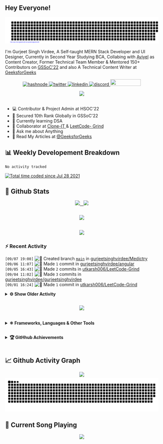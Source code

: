 ## Hey Everyone!

<p align="center">
    <img src="https://github.com/gurjeetsinghvirdee/gurjeetsinghvirdee/blob/main/gitartwork.svg" />
</p>   



I'm Gurjeet Singh Virdee, A Self-taught MERN Stack Developer and UI Designer, Currently in Second Year Studying BCA, Collabing with [Aviyel](https://aviyel.com/discussions) as Content Creator, Former Technical Team Member & Mentored 150+ Contributors on [GSSoC'22](https://gssoc.girlscript.tech/) and also A Technical Content Writer at [GeeksforGeeks](https://www.geeksforgeeks.org/)

<p align="center">
    <a href="https://gurjeet.hashnode.dev/" target="_blank">
    <img src="https://img.shields.io/badge/@gurjeetsingh-5C87FE?style=for-the-badge&logo=hashnode&logoColor=white" width="130" height="22" alt="hashnode">
    <img src="https://img.shields.io/badge/@__gurii__-1DA1F2?style=for-the-badge&logo=twitter&logoColor=white" width="105" height="22" alt="twitter">
    <a href="https://www.linkedin.com/in/gurjeet-singh-virdee-25a476199/" target="_blank">
    <img src="https://img.shields.io/badge/Gurjeet%20Singh%20Virdee-1976D2?style=for-the-badge&logo=linkedin&logoColor=white" width="150" height="22" alt="linkedin">
    <a href="https://discordapp.com/users/916597112882495510" target="_blank">
    <img src="https://img.shields.io/badge/@Guri-5865F2?style=for-the-badge&logo=discord&logoColor=white" width="80" height="22" alt="discord">
    <a href = "mailto: gurjeetsinghvirdee@gmail.com" target="_blank"><img src="https://img.shields.io/badge/Say, Hello-D74E43?style=for-the-badge&logo=gmail&logoColor=white" width="100" height="22"></a>
 </p>
 
<div align="center"> 
<img src="https://api.visitorbadge.io/api/visitors?path=https%3A%2F%2Fgithub.com%2Fgurjeetsinghvirdee%2Fgurjeetsinghvirdee&label=VISITORS&labelColor=%23007EC6&countColor=%23000" />
</div>

##         
        
<ul align="left">
  <li> 💻 Contributor & Project Admin at HSOC'22 </li>
  <li> 🎉 Secured 10th Rank Globally in GSSoC'22 </li>
  <li> 🏫 Currently learning DSA </li>
  <li> 🤝 Collaborator at <a href="https://github.com/Rayman-Sodhi/Clone-IT"> Clone-IT </a> & <a href="https://github.com/utkarsh006/LeetCode-Grind"> LeetCode-    Grind </a>
  </li>
  <li> 💬 Ask me about Anything </li>
  <li> 📕 Read My Articles at 
    <a href="https://auth.geeksforgeeks.org/user/gurjeetsinghvirdee/articles" target="_blank">@GeeksforGeeks</a>
  </li>
</ul>  
        
##        
  
## 📊 Weekly Developement Breakdown
  
<!--START_SECTION:waka-->

```text
No activity tracked
```

<!--END_SECTION:waka--> 

<a href="https://wakatime.com/@ff7098eb-56b3-4619-bbbb-86aad0fce365"><img src="https://wakatime.com/badge/user/ff7098eb-56b3-4619-bbbb-86aad0fce365.svg?style=for-the-badge" alt="Total time coded since Jul 28 2021" /></a> 
        
## 💫 Github Stats
        
<div align="center">
 <a href="https://github-readme-streak-stats.herokuapp.com/?user=gurjeetsinghvirdee&theme=synthwave" target="_blank">
   <img width="45%" src="https://github-readme-streak-stats.herokuapp.com/?user=gurjeetsinghvirdee&theme=synthwave" /> &nbsp;
 </a>
    
 <a href="https://github-readme-stats.vercel.app/api?username=gurjeetsinghvirdee&show_icons=true&theme=synthwave&include_all_commits=true" target="_blank">
  <img width="45%" src="https://github-readme-stats.vercel.app/api?username=gurjeetsinghvirdee&show_icons=true&theme=synthwave&include_all_commits=true" />
 </a>
</div>      
  
##
        
<div align="center">
   <a href="https://github-readme-stats.vercel.app/api/top-langs/?username=gurjeetsinghvirdee&layout=compact&theme=synthwave&langs_count=15" target="_blank">
       <img width="43%" src="https://github-readme-stats.vercel.app/api/top-langs/?username=gurjeetsinghvirdee&layout=compact&theme=synthwave&langs_count=15" />  
   </a> 
</div>   

##        
  
<p align="center">
  <img src="https://github-profile-summary-cards.vercel.app/api/cards/profile-details?username=gurjeetsinghvirdee&theme=dracula&hide_border=true" />
</p>
        
### ⚡ Recent Activity     
        
<!--START_SECTION:activity-->  
`[09/07 19:00]` <img alt="📂" src="https://github.com/cheesits456/github-activity-readme/raw/master/icons/create-branch.png" align="top" height="18"> Created branch [`main`](https://github.com/gurjeetsinghvirdee/Medictry/tree/main) in [gurjeetsinghvirdee/Medictry](https://github.com/gurjeetsinghvirdee/Medictry)  
`[09/06 11:07]` <img alt="📝" src="https://github.com/cheesits456/github-activity-readme/raw/master/icons/commit.png" align="top" height="18"> Made `1` commit in [gurjeetsinghvirdee/angular](https://github.com/gurjeetsinghvirdee/angular)  
`[09/05 16:43]` <img alt="📝" src="https://github.com/cheesits456/github-activity-readme/raw/master/icons/commit.png" align="top" height="18"> Made `2` commits in [utkarsh006/LeetCode-Grind](https://github.com/utkarsh006/LeetCode-Grind)  
`[09/04 11:02]` <img alt="📝" src="https://github.com/cheesits456/github-activity-readme/raw/master/icons/commit.png" align="top" height="18"> Made `3` commits in [gurjeetsinghvirdee/gurjeetsinghvirdee](https://github.com/gurjeetsinghvirdee/gurjeetsinghvirdee)  
`[09/01 16:24]` <img alt="📝" src="https://github.com/cheesits456/github-activity-readme/raw/master/icons/commit.png" align="top" height="18"> Made `1` commit in [utkarsh006/LeetCode-Grind](https://github.com/utkarsh006/LeetCode-Grind)  

<details><summary><b> ⚙️ Show Older Activity</b></summary>

`[08/31 17:09]` <img alt="📝" src="https://github.com/cheesits456/github-activity-readme/raw/master/icons/commit.png" align="top" height="18"> Made `1` commit in [Rayman-Sodhi/Clone-IT](https://github.com/Rayman-Sodhi/Clone-IT)  
`[08/31 17:08]` <img alt="📝" src="https://github.com/cheesits456/github-activity-readme/raw/master/icons/commit.png" align="top" height="18"> Made `1` commit in [gurjeetsinghvirdee/Clone-IT](https://github.com/gurjeetsinghvirdee/Clone-IT)  
`[08/30 15:53]` <img alt="📝" src="https://github.com/cheesits456/github-activity-readme/raw/master/icons/commit.png" align="top" height="18"> Made `2` commits in [Rayman-Sodhi/Clone-IT](https://github.com/Rayman-Sodhi/Clone-IT)  
`[08/30 15:53]` <img alt="🎉" src="https://github.com/cheesits456/github-activity-readme/raw/master/icons/merge.png" align="top" height="18"> Merged PR [`#708`](https://github.com//Rayman-Sodhi/Clone-IT/pull/708 'Labels removed') in [Rayman-Sodhi/Clone-IT](https://github.com/Rayman-Sodhi/Clone-IT)  
`[08/30 15:52]` <img alt="✅" src="https://github.com/cheesits456/github-activity-readme/raw/master/icons/pr-open.png" align="top" height="18"> Opened PR [`#708`](https://github.com//Rayman-Sodhi/Clone-IT/pull/708 'Labels removed') in [Rayman-Sodhi/Clone-IT](https://github.com/Rayman-Sodhi/Clone-IT)  
`[08/30 15:52]` <img alt="📝" src="https://github.com/cheesits456/github-activity-readme/raw/master/icons/commit.png" align="top" height="18"> Made `12` commits in [gurjeetsinghvirdee/Clone-IT](https://github.com/gurjeetsinghvirdee/Clone-IT)  
`[08/30 08:40]` <img alt="❗️" src="https://github.com/cheesits456/github-activity-readme/raw/master/icons/issue.png" align="top" height="18"> Closed issue [`#187`](https://github.com//utkarsh006/LeetCode-Grind/issues/187 'Aug 23 Daily Challenge ') in [utkarsh006/LeetCode-Grind](https://github.com/utkarsh006/LeetCode-Grind)  
`[08/29 17:58]` <img alt="📝" src="https://github.com/cheesits456/github-activity-readme/raw/master/icons/commit.png" align="top" height="18"> Made `1` commit in [gurjeetsinghvirdee/gurjeetsinghvirdee](https://github.com/gurjeetsinghvirdee/gurjeetsinghvirdee)  
`[08/29 14:37]` <img alt="⭐" src="https://github.com/cheesits456/github-activity-readme/raw/master/icons/star.png" align="top" height="18"> Starred [nishkarsh800/LeetCode-Contests](https://github.com/nishkarsh800/LeetCode-Contests)  
`[08/27 20:10]` <img alt="📝" src="https://github.com/cheesits456/github-activity-readme/raw/master/icons/commit.png" align="top" height="18"> Made `12` commits in [gurjeetsinghvirdee/Leet-Blog](https://github.com/gurjeetsinghvirdee/Leet-Blog)  
`[08/26 16:08]` <img alt="📝" src="https://github.com/cheesits456/github-activity-readme/raw/master/icons/commit.png" align="top" height="18"> Made `1` commit in [Rayman-Sodhi/Clone-IT](https://github.com/Rayman-Sodhi/Clone-IT)  
`[08/26 11:16]` <img alt="⭐" src="https://github.com/cheesits456/github-activity-readme/raw/master/icons/star.png" align="top" height="18"> Starred [utkarsh006/Algo-Master-Sheet](https://github.com/utkarsh006/Algo-Master-Sheet)  
`[08/25 16:45]` <img alt="📝" src="https://github.com/cheesits456/github-activity-readme/raw/master/icons/commit.png" align="top" height="18"> Made `5` commits in [Rayman-Sodhi/Clone-IT](https://github.com/Rayman-Sodhi/Clone-IT)  
`[08/24 18:19]` <img alt="📝" src="https://github.com/cheesits456/github-activity-readme/raw/master/icons/commit.png" align="top" height="18"> Made `1` commit in [gurjeetsinghvirdee/gurjeetsinghvirdee](https://github.com/gurjeetsinghvirdee/gurjeetsinghvirdee)  
`[08/24 10:14]` <img alt="🗣" src="https://github.com/cheesits456/github-activity-readme/raw/master/icons/comment.png" align="top" height="18"> Commented on [`#187`](https://github.com//utkarsh006/LeetCode-Grind/issues/187 'Aug 23 Daily Challenge ') in [utkarsh006/LeetCode-Grind](https://github.com/utkarsh006/LeetCode-Grind)  
`[08/23 17:01]` <img alt="📝" src="https://github.com/cheesits456/github-activity-readme/raw/master/icons/commit.png" align="top" height="18"> Made `7` commits in [gurjeetsinghvirdee/Leet-Blog](https://github.com/gurjeetsinghvirdee/Leet-Blog)  
`[08/21 17:17]` <img alt="📝" src="https://github.com/cheesits456/github-activity-readme/raw/master/icons/commit.png" align="top" height="18"> Made `1` commit in [gurjeetsinghvirdee/gurjeetsinghvirdee](https://github.com/gurjeetsinghvirdee/gurjeetsinghvirdee)  
`[08/20 14:57]` <img alt="📝" src="https://github.com/cheesits456/github-activity-readme/raw/master/icons/commit.png" align="top" height="18"> Made `1` commit in [Rayman-Sodhi/Clone-IT](https://github.com/Rayman-Sodhi/Clone-IT)  
`[08/20 10:05]` <img alt="🗣" src="https://github.com/cheesits456/github-activity-readme/raw/master/icons/comment.png" align="top" height="18"> Commented on [`#175`](https://github.com//utkarsh006/LeetCode-Grind/issues/175 'AUG 20 : Minimum Number of Refueling Stops') in [utkarsh006/LeetCode-Grind](https://github.com/utkarsh006/LeetCode-Grind)  
`[08/19 16:58]` <img alt="📝" src="https://github.com/cheesits456/github-activity-readme/raw/master/icons/commit.png" align="top" height="18"> Made `1` commit in [utkarsh006/LeetCode-Grind](https://github.com/utkarsh006/LeetCode-Grind)  
`[08/18 17:37]` <img alt="📝" src="https://github.com/cheesits456/github-activity-readme/raw/master/icons/commit.png" align="top" height="18"> Made `5` commits in [gurjeetsinghvirdee/Leetcode-in-JS](https://github.com/gurjeetsinghvirdee/Leetcode-in-JS)  
`[08/17 16:05]` <img alt="📝" src="https://github.com/cheesits456/github-activity-readme/raw/master/icons/commit.png" align="top" height="18"> Made `1` commit in [gurjeetsinghvirdee/gurjeetsinghvirdee](https://github.com/gurjeetsinghvirdee/gurjeetsinghvirdee)  
`[08/16 16:28]` <img alt="📝" src="https://github.com/cheesits456/github-activity-readme/raw/master/icons/commit.png" align="top" height="18"> Made `1` commit in [Rayman-Sodhi/Clone-IT](https://github.com/Rayman-Sodhi/Clone-IT)  
`[08/15 15:56]` <img alt="📝" src="https://github.com/cheesits456/github-activity-readme/raw/master/icons/commit.png" align="top" height="18"> Made `2` commits in [gurjeetsinghvirdee/Leetcode-in-JS](https://github.com/gurjeetsinghvirdee/Leetcode-in-JS)  
`[08/14 17:13]` <img alt="❗️" src="https://github.com/cheesits456/github-activity-readme/raw/master/icons/issue.png" align="top" height="18"> Opened issue [`#707`](https://github.com//Rayman-Sodhi/Clone-IT/issues/707 'Add Cloned Websites') in [Rayman-Sodhi/Clone-IT](https://github.com/Rayman-Sodhi/Clone-IT)  
`[08/13 16:10]` <img alt="📝" src="https://github.com/cheesits456/github-activity-readme/raw/master/icons/commit.png" align="top" height="18"> Made `1` commit in [Rayman-Sodhi/Clone-IT](https://github.com/Rayman-Sodhi/Clone-IT)  
`[08/12 16:25]` <img alt="🗣" src="https://github.com/cheesits456/github-activity-readme/raw/master/icons/comment.png" align="top" height="18"> Commented on [`#149`](https://github.com//utkarsh006/LeetCode-Grind/issues/149 'AUG 2 : Kth Smallest Element in a Sorted Matrix') in [utkarsh006/LeetCode-Grind](https://github.com/utkarsh006/LeetCode-Grind)  
`[08/12 09:37]` <img alt="❗️" src="https://github.com/cheesits456/github-activity-readme/raw/master/icons/issue.png" align="top" height="18"> Closed issue [`#679`](https://github.com//Ayush7614/Bundli-Frontend/issues/679 'Travel Website') in [Ayush7614/Bundli-Frontend](https://github.com/Ayush7614/Bundli-Frontend)  
`[08/12 09:37]` <img alt="❗️" src="https://github.com/cheesits456/github-activity-readme/raw/master/icons/issue.png" align="top" height="18"> Closed issue [`#680`](https://github.com//Ayush7614/Bundli-Frontend/issues/680 'Gym Website') in [Ayush7614/Bundli-Frontend](https://github.com/Ayush7614/Bundli-Frontend)  
`[08/12 09:36]` <img alt="❗️" src="https://github.com/cheesits456/github-activity-readme/raw/master/icons/issue.png" align="top" height="18"> Closed issue [`#520`](https://github.com//Ayush7614/Bundli-Frontend/issues/520 'Welcome to GirlScript Summer Of Code22') in [Ayush7614/Bundli-Frontend](https://github.com/Ayush7614/Bundli-Frontend)  
`[08/12 09:36]` <img alt="❗️" src="https://github.com/cheesits456/github-activity-readme/raw/master/icons/issue.png" align="top" height="18"> Closed issue [`#868`](https://github.com//Ayush7614/Bundli-Frontend/issues/868 'NO PR\'s ACCEPTED & MERGED bcoz Contribution Period End Soon.....') in [Ayush7614/Bundli-Frontend](https://github.com/Ayush7614/Bundli-Frontend)  
`[08/12 09:36]` <img alt="❌" src="https://github.com/cheesits456/github-activity-readme/raw/master/icons/pr-close.png" align="top" height="18"> Closed PR [`#845`](https://github.com//Ayush7614/Bundli-Frontend/pull/845 'mind Pairs game') in [Ayush7614/Bundli-Frontend](https://github.com/Ayush7614/Bundli-Frontend)  
`[08/12 09:31]` <img alt="📝" src="https://github.com/cheesits456/github-activity-readme/raw/master/icons/commit.png" align="top" height="18"> Made `8` commits in [gurjeetsinghvirdee/Leetcode-in-JS](https://github.com/gurjeetsinghvirdee/Leetcode-in-JS)  
`[08/11 17:30]` <img alt="📝" src="https://github.com/cheesits456/github-activity-readme/raw/master/icons/commit.png" align="top" height="18"> Made `1` commit in [Rayman-Sodhi/Clone-IT](https://github.com/Rayman-Sodhi/Clone-IT)  
`[08/10 18:50]` <img alt="📝" src="https://github.com/cheesits456/github-activity-readme/raw/master/icons/commit.png" align="top" height="18"> Made `8` commits in [gurjeetsinghvirdee/NFT-Emporium](https://github.com/gurjeetsinghvirdee/NFT-Emporium)  
`[08/10 16:43]` <img alt="📝" src="https://github.com/cheesits456/github-activity-readme/raw/master/icons/commit.png" align="top" height="18"> Made `1` commit in [Rayman-Sodhi/Clone-IT](https://github.com/Rayman-Sodhi/Clone-IT)  
`[08/10 12:13]` <img alt="📝" src="https://github.com/cheesits456/github-activity-readme/raw/master/icons/commit.png" align="top" height="18"> Made `1` commit in [gurjeetsinghvirdee/Clone-IT](https://github.com/gurjeetsinghvirdee/Clone-IT)  
`[08/09 16:51]` <img alt="📝" src="https://github.com/cheesits456/github-activity-readme/raw/master/icons/commit.png" align="top" height="18"> Made `2` commits in [khushi-purwar/WebDev-ProjectKart](https://github.com/khushi-purwar/WebDev-ProjectKart)  
`[08/09 14:59]` <img alt="🗣" src="https://github.com/cheesits456/github-activity-readme/raw/master/icons/comment.png" align="top" height="18"> Commented on [`#143`](https://github.com//utkarsh006/LeetCode-Grind/issues/143 'JAN 24: Detect Capital ') in [utkarsh006/LeetCode-Grind](https://github.com/utkarsh006/LeetCode-Grind)  
`[08/08 18:19]` <img alt="📝" src="https://github.com/cheesits456/github-activity-readme/raw/master/icons/commit.png" align="top" height="18"> Made `1` commit in [Rayman-Sodhi/Clone-IT](https://github.com/Rayman-Sodhi/Clone-IT)  
`[08/08 18:14]` <img alt="❗️" src="https://github.com/cheesits456/github-activity-readme/raw/master/icons/issue.png" align="top" height="18"> Closed issue [`#5`](https://github.com//Rayman-Sodhi/Clone-IT/issues/5 'Add Website Clones ') in [Rayman-Sodhi/Clone-IT](https://github.com/Rayman-Sodhi/Clone-IT)  
`[08/07 13:52]` <img alt="📝" src="https://github.com/cheesits456/github-activity-readme/raw/master/icons/commit.png" align="top" height="18"> Made `2` commits in [gurjeetsinghvirdee/Clone-IT](https://github.com/gurjeetsinghvirdee/Clone-IT)  
`[08/07 13:52]` <img alt="🗣" src="https://github.com/cheesits456/github-activity-readme/raw/master/icons/comment.png" align="top" height="18"> Commented on [`#138`](https://github.com//utkarsh006/LeetCode-Grind/issues/138 'AUG 6 : Poor Pigs ') in [utkarsh006/LeetCode-Grind](https://github.com/utkarsh006/LeetCode-Grind)  
`[08/07 04:39]` <img alt="🗣" src="https://github.com/cheesits456/github-activity-readme/raw/master/icons/comment.png" align="top" height="18"> Commented on [`#706`](https://github.com//Rayman-Sodhi/Clone-IT/issues/706 'Fackbook Login Page') in [Rayman-Sodhi/Clone-IT](https://github.com/Rayman-Sodhi/Clone-IT)  
`[08/06 22:33]` <img alt="📝" src="https://github.com/cheesits456/github-activity-readme/raw/master/icons/commit.png" align="top" height="18"> Made `1` commit in [gurjeetsinghvirdee/gurjeetsinghvirdee](https://github.com/gurjeetsinghvirdee/gurjeetsinghvirdee)  
`[08/06 17:05]` <img alt="📝" src="https://github.com/cheesits456/github-activity-readme/raw/master/icons/commit.png" align="top" height="18"> Made `22` commits in [gurjeetsinghvirdee/LeetCode-Grind](https://github.com/gurjeetsinghvirdee/LeetCode-Grind)  
`[08/06 17:05]` <img alt="❗️" src="https://github.com/cheesits456/github-activity-readme/raw/master/icons/issue.png" align="top" height="18"> Closed issue [`#706`](https://github.com//Rayman-Sodhi/Clone-IT/issues/706 'Fackbook Login Page') in [Rayman-Sodhi/Clone-IT](https://github.com/Rayman-Sodhi/Clone-IT)  
`[08/06 17:05]` <img alt="🗣" src="https://github.com/cheesits456/github-activity-readme/raw/master/icons/comment.png" align="top" height="18"> Commented on [`#706`](https://github.com//Rayman-Sodhi/Clone-IT/issues/706 'Fackbook Login Page') in [Rayman-Sodhi/Clone-IT](https://github.com/Rayman-Sodhi/Clone-IT)  
`[08/06 05:54]` <img alt="📝" src="https://github.com/cheesits456/github-activity-readme/raw/master/icons/commit.png" align="top" height="18"> Made `2` commits in [Rayman-Sodhi/Clone-IT](https://github.com/Rayman-Sodhi/Clone-IT)  
`[08/06 05:54]` <img alt="❗️" src="https://github.com/cheesits456/github-activity-readme/raw/master/icons/issue.png" align="top" height="18"> Closed issue [`#704`](https://github.com//Rayman-Sodhi/Clone-IT/issues/704 'Add Twitter Clone') in [Rayman-Sodhi/Clone-IT](https://github.com/Rayman-Sodhi/Clone-IT)  
`[08/06 05:54]` <img alt="🎉" src="https://github.com/cheesits456/github-activity-readme/raw/master/icons/merge.png" align="top" height="18"> Merged PR [`#705`](https://github.com//Rayman-Sodhi/Clone-IT/pull/705 'Adding Twitter Clone and Two Login Forms Clone') in [Rayman-Sodhi/Clone-IT](https://github.com/Rayman-Sodhi/Clone-IT)  
`[08/06 05:54]` <img alt="🔍" src="https://github.com/cheesits456/github-activity-readme/raw/master/icons/review.png" align="top" height="18"> Reviewed [`#705`](https://github.com//Rayman-Sodhi/Clone-IT/pull/705 'Adding Twitter Clone and Two Login Forms Clone') in [Rayman-Sodhi/Clone-IT](https://github.com/Rayman-Sodhi/Clone-IT)  
`[08/05 10:54]` <img alt="📝" src="https://github.com/cheesits456/github-activity-readme/raw/master/icons/commit.png" align="top" height="18"> Made `2` commits in [gurjeetsinghvirdee/Clone-IT](https://github.com/gurjeetsinghvirdee/Clone-IT)  
`[08/05 10:54]` <img alt="🗣" src="https://github.com/cheesits456/github-activity-readme/raw/master/icons/comment.png" align="top" height="18"> Commented on [`#135`](https://github.com//utkarsh006/LeetCode-Grind/issues/135 'AUG 5 :  Combination Sum IV') in [utkarsh006/LeetCode-Grind](https://github.com/utkarsh006/LeetCode-Grind)  
`[08/05 08:43]` <img alt="📝" src="https://github.com/cheesits456/github-activity-readme/raw/master/icons/commit.png" align="top" height="18"> Made `2` commits in [utkarsh006/LeetCode-Grind](https://github.com/utkarsh006/LeetCode-Grind)  
`[08/05 08:18]` <img alt="🔍" src="https://github.com/cheesits456/github-activity-readme/raw/master/icons/review.png" align="top" height="18"> Reviewed [`#705`](https://github.com//Rayman-Sodhi/Clone-IT/pull/705 'Adding Twitter Clone and Two Login Forms Clone') in [Rayman-Sodhi/Clone-IT](https://github.com/Rayman-Sodhi/Clone-IT)  
`[08/04 17:52]` <img alt="📝" src="https://github.com/cheesits456/github-activity-readme/raw/master/icons/commit.png" align="top" height="18"> Made `2` commits in [Rayman-Sodhi/Clone-IT](https://github.com/Rayman-Sodhi/Clone-IT)  
`[08/04 17:50]` <img alt="📝" src="https://github.com/cheesits456/github-activity-readme/raw/master/icons/commit.png" align="top" height="18"> Made `20` commits in [gurjeetsinghvirdee/Clone-IT](https://github.com/gurjeetsinghvirdee/Clone-IT)  
`[08/04 11:24]` <img alt="🗣" src="https://github.com/cheesits456/github-activity-readme/raw/master/icons/comment.png" align="top" height="18"> Commented on [`#704`](https://github.com//Rayman-Sodhi/Clone-IT/issues/704 'Add Twitter Clone') in [Rayman-Sodhi/Clone-IT](https://github.com/Rayman-Sodhi/Clone-IT)  
`[08/03 19:44]` <img alt="📝" src="https://github.com/cheesits456/github-activity-readme/raw/master/icons/commit.png" align="top" height="18"> Made `18` commits in [gurjeetsinghvirdee/LeetCode-Grind](https://github.com/gurjeetsinghvirdee/LeetCode-Grind)  
`[08/03 16:20]` <img alt="❗️" src="https://github.com/cheesits456/github-activity-readme/raw/master/icons/issue.png" align="top" height="18"> Closed issue [`#702`](https://github.com//Rayman-Sodhi/Clone-IT/issues/702 'Cartoon Network Website clone') in [Rayman-Sodhi/Clone-IT](https://github.com/Rayman-Sodhi/Clone-IT)  
`[08/03 16:19]` <img alt="📝" src="https://github.com/cheesits456/github-activity-readme/raw/master/icons/commit.png" align="top" height="18"> Made `3` commits in [Rayman-Sodhi/Clone-IT](https://github.com/Rayman-Sodhi/Clone-IT)  
`[08/03 16:19]` <img alt="🎉" src="https://github.com/cheesits456/github-activity-readme/raw/master/icons/merge.png" align="top" height="18"> Merged PR [`#703`](https://github.com//Rayman-Sodhi/Clone-IT/pull/703 'Cartoon network Clone') in [Rayman-Sodhi/Clone-IT](https://github.com/Rayman-Sodhi/Clone-IT)  
`[08/03 16:19]` <img alt="🔍" src="https://github.com/cheesits456/github-activity-readme/raw/master/icons/review.png" align="top" height="18"> Reviewed [`#703`](https://github.com//Rayman-Sodhi/Clone-IT/pull/703 'Cartoon network Clone') in [Rayman-Sodhi/Clone-IT](https://github.com/Rayman-Sodhi/Clone-IT)  
`[08/02 17:40]` <img alt="🗣" src="https://github.com/cheesits456/github-activity-readme/raw/master/icons/comment.png" align="top" height="18"> Commented on [`#702`](https://github.com//Rayman-Sodhi/Clone-IT/issues/702 'Cartoon Network Website clone') in [Rayman-Sodhi/Clone-IT](https://github.com/Rayman-Sodhi/Clone-IT)  
`[08/02 08:23]` <img alt="📝" src="https://github.com/cheesits456/github-activity-readme/raw/master/icons/commit.png" align="top" height="18"> Made `9` commits in [utkarsh006/LeetCode-Grind](https://github.com/utkarsh006/LeetCode-Grind)  
`[08/02 08:23]` <img alt="🎉" src="https://github.com/cheesits456/github-activity-readme/raw/master/icons/merge.png" align="top" height="18"> Merged PR [`#123`](https://github.com//utkarsh006/LeetCode-Grind/pull/123 'Solution linked in different challenges ') in [utkarsh006/LeetCode-Grind](https://github.com/utkarsh006/LeetCode-Grind)  
`[08/02 08:22]` <img alt="✅" src="https://github.com/cheesits456/github-activity-readme/raw/master/icons/pr-open.png" align="top" height="18"> Opened PR [`#123`](https://github.com//utkarsh006/LeetCode-Grind/pull/123 'Solution linked in different challenges ') in [utkarsh006/LeetCode-Grind](https://github.com/utkarsh006/LeetCode-Grind)  
`[08/02 08:20]` <img alt="📝" src="https://github.com/cheesits456/github-activity-readme/raw/master/icons/commit.png" align="top" height="18"> Made `94` commits in [gurjeetsinghvirdee/LeetCode-Grind](https://github.com/gurjeetsinghvirdee/LeetCode-Grind)  
`[08/01 18:21]` <img alt="📝" src="https://github.com/cheesits456/github-activity-readme/raw/master/icons/commit.png" align="top" height="18"> Made `3` commits in [Rayman-Sodhi/Clone-IT](https://github.com/Rayman-Sodhi/Clone-IT)  
`[08/01 18:21]` <img alt="❗️" src="https://github.com/cheesits456/github-activity-readme/raw/master/icons/issue.png" align="top" height="18"> Closed issue [`#699`](https://github.com//Rayman-Sodhi/Clone-IT/issues/699 'Add GooglePay Clone') in [Rayman-Sodhi/Clone-IT](https://github.com/Rayman-Sodhi/Clone-IT)  
`[08/01 18:21]` <img alt="🎉" src="https://github.com/cheesits456/github-activity-readme/raw/master/icons/merge.png" align="top" height="18"> Merged PR [`#700`](https://github.com//Rayman-Sodhi/Clone-IT/pull/700 'Adding Google Pay Clone') in [Rayman-Sodhi/Clone-IT](https://github.com/Rayman-Sodhi/Clone-IT)  
`[08/01 18:20]` <img alt="🔍" src="https://github.com/cheesits456/github-activity-readme/raw/master/icons/review.png" align="top" height="18"> Reviewed [`#700`](https://github.com//Rayman-Sodhi/Clone-IT/pull/700 'Adding Google Pay Clone') in [Rayman-Sodhi/Clone-IT](https://github.com/Rayman-Sodhi/Clone-IT)  
`[08/01 18:19]` <img alt="📝" src="https://github.com/cheesits456/github-activity-readme/raw/master/icons/commit.png" align="top" height="18"> Made `1` commit in [gurjeetsinghvirdee/gurjeetsinghvirdee](https://github.com/gurjeetsinghvirdee/gurjeetsinghvirdee)  
`[08/01 14:09]` <img alt="📝" src="https://github.com/cheesits456/github-activity-readme/raw/master/icons/commit.png" align="top" height="18"> Made `1` commit in [utkarsh006/LeetCode-Grind](https://github.com/utkarsh006/LeetCode-Grind)  
`[08/01 13:24]` <img alt="❗️" src="https://github.com/cheesits456/github-activity-readme/raw/master/icons/issue.png" align="top" height="18"> Closed issue [`#698`](https://github.com//Rayman-Sodhi/Clone-IT/issues/698 'SB UI KIT PRO Lead-Capture Clone') in [Rayman-Sodhi/Clone-IT](https://github.com/Rayman-Sodhi/Clone-IT)  
`[08/01 13:23]` <img alt="📝" src="https://github.com/cheesits456/github-activity-readme/raw/master/icons/commit.png" align="top" height="18"> Made `3` commits in [Rayman-Sodhi/Clone-IT](https://github.com/Rayman-Sodhi/Clone-IT)  
`[08/01 13:23]` <img alt="🎉" src="https://github.com/cheesits456/github-activity-readme/raw/master/icons/merge.png" align="top" height="18"> Merged PR [`#701`](https://github.com//Rayman-Sodhi/Clone-IT/pull/701 'SB UI KIT PRO Lead-Capture') in [Rayman-Sodhi/Clone-IT](https://github.com/Rayman-Sodhi/Clone-IT)  
`[08/01 13:22]` <img alt="🔍" src="https://github.com/cheesits456/github-activity-readme/raw/master/icons/review.png" align="top" height="18"> Reviewed [`#701`](https://github.com//Rayman-Sodhi/Clone-IT/pull/701 'SB UI KIT PRO Lead-Capture') in [Rayman-Sodhi/Clone-IT](https://github.com/Rayman-Sodhi/Clone-IT)  
`[08/01 12:04]` <img alt="🔍" src="https://github.com/cheesits456/github-activity-readme/raw/master/icons/review.png" align="top" height="18"> Reviewed [`#701`](https://github.com//Rayman-Sodhi/Clone-IT/pull/701 'SB UI KIT PRO Lead-Capture') in [Rayman-Sodhi/Clone-IT](https://github.com/Rayman-Sodhi/Clone-IT)  
`[08/01 12:03]` <img alt="🔍" src="https://github.com/cheesits456/github-activity-readme/raw/master/icons/review.png" align="top" height="18"> Reviewed [`#700`](https://github.com//Rayman-Sodhi/Clone-IT/pull/700 'Adding Google Pay Clone') in [Rayman-Sodhi/Clone-IT](https://github.com/Rayman-Sodhi/Clone-IT)  
`[08/01 12:03]` <img alt="🗣" src="https://github.com/cheesits456/github-activity-readme/raw/master/icons/comment.png" align="top" height="18"> Commented on [`#700`](https://github.com//Rayman-Sodhi/Clone-IT/issues/700 'Adding Google Pay Clone') in [Rayman-Sodhi/Clone-IT](https://github.com/Rayman-Sodhi/Clone-IT)  
`[07/31 16:02]` <img alt="🗣" src="https://github.com/cheesits456/github-activity-readme/raw/master/icons/comment.png" align="top" height="18"> Commented on [`#699`](https://github.com//Rayman-Sodhi/Clone-IT/issues/699 'Add GooglePay Clone') in [Rayman-Sodhi/Clone-IT](https://github.com/Rayman-Sodhi/Clone-IT)  
`[07/31 16:01]` <img alt="📝" src="https://github.com/cheesits456/github-activity-readme/raw/master/icons/commit.png" align="top" height="18"> Made `1` commit in [gurjeetsinghvirdee/gurjeetsinghvirdee](https://github.com/gurjeetsinghvirdee/gurjeetsinghvirdee)  
`[07/30 14:41]` <img alt="📝" src="https://github.com/cheesits456/github-activity-readme/raw/master/icons/commit.png" align="top" height="18"> Made `6` commits in [gurjeetsinghvirdee/GSGrihSangini](https://github.com/gurjeetsinghvirdee/GSGrihSangini)  
`[07/30 14:23]` <img alt="❗️" src="https://github.com/cheesits456/github-activity-readme/raw/master/icons/issue.png" align="top" height="18"> Closed issue [`#190`](https://github.com//KaizenGirl1111/GSGrihSangini/issues/190 'Add category Form (FrontEnd)') in [KaizenGirl1111/GSGrihSangini](https://github.com/KaizenGirl1111/GSGrihSangini)  
`[07/30 14:23]` <img alt="❗️" src="https://github.com/cheesits456/github-activity-readme/raw/master/icons/issue.png" align="top" height="18"> Closed issue [`#196`](https://github.com//KaizenGirl1111/GSGrihSangini/issues/196 'using text area instead of input for message') in [KaizenGirl1111/GSGrihSangini](https://github.com/KaizenGirl1111/GSGrihSangini)  
`[07/30 14:23]` <img alt="📝" src="https://github.com/cheesits456/github-activity-readme/raw/master/icons/commit.png" align="top" height="18"> Made `3` commits in [KaizenGirl1111/GSGrihSangini](https://github.com/KaizenGirl1111/GSGrihSangini)  
`[07/30 14:23]` <img alt="🎉" src="https://github.com/cheesits456/github-activity-readme/raw/master/icons/merge.png" align="top" height="18"> Merged PR [`#197`](https://github.com//KaizenGirl1111/GSGrihSangini/pull/197 'textarea used instead of input') in [KaizenGirl1111/GSGrihSangini](https://github.com/KaizenGirl1111/GSGrihSangini)  
`[07/30 14:22]` <img alt="❗️" src="https://github.com/cheesits456/github-activity-readme/raw/master/icons/issue.png" align="top" height="18"> Closed issue [`#191`](https://github.com//KaizenGirl1111/GSGrihSangini/issues/191 'Add category Form(Backend)') in [KaizenGirl1111/GSGrihSangini](https://github.com/KaizenGirl1111/GSGrihSangini)  
`[07/30 14:22]` <img alt="🗣" src="https://github.com/cheesits456/github-activity-readme/raw/master/icons/comment.png" align="top" height="18"> Commented on [`#191`](https://github.com//KaizenGirl1111/GSGrihSangini/issues/191 'Add category Form(Backend)') in [KaizenGirl1111/GSGrihSangini](https://github.com/KaizenGirl1111/GSGrihSangini)  
`[07/30 14:18]` <img alt="📝" src="https://github.com/cheesits456/github-activity-readme/raw/master/icons/commit.png" align="top" height="18"> Made `2` commits in [KaizenGirl1111/GSGrihSangini](https://github.com/KaizenGirl1111/GSGrihSangini)  
`[07/30 14:18]` <img alt="🎉" src="https://github.com/cheesits456/github-activity-readme/raw/master/icons/merge.png" align="top" height="18"> Merged PR [`#198`](https://github.com//KaizenGirl1111/GSGrihSangini/pull/198 'Frontend-AddCategory') in [KaizenGirl1111/GSGrihSangini](https://github.com/KaizenGirl1111/GSGrihSangini)  
`[07/30 14:13]` <img alt="📝" src="https://github.com/cheesits456/github-activity-readme/raw/master/icons/commit.png" align="top" height="18"> Made `19` commits in [KaizenGirl1111/GSGrihSangini](https://github.com/KaizenGirl1111/GSGrihSangini)  
`[07/30 14:12]` <img alt="🎉" src="https://github.com/cheesits456/github-activity-readme/raw/master/icons/merge.png" align="top" height="18"> Merged PR [`#199`](https://github.com//KaizenGirl1111/GSGrihSangini/pull/199 'Typo error fixed ') in [KaizenGirl1111/GSGrihSangini](https://github.com/KaizenGirl1111/GSGrihSangini)  
`[07/30 14:11]` <img alt="✅" src="https://github.com/cheesits456/github-activity-readme/raw/master/icons/pr-open.png" align="top" height="18"> Opened PR [`#199`](https://github.com//KaizenGirl1111/GSGrihSangini/pull/199 'Typo error fixed ') in [KaizenGirl1111/GSGrihSangini](https://github.com/KaizenGirl1111/GSGrihSangini)  
`[07/30 08:52]` <img alt="🗣" src="https://github.com/cheesits456/github-activity-readme/raw/master/icons/comment.png" align="top" height="18"> Commented on [`#698`](https://github.com//Rayman-Sodhi/Clone-IT/issues/698 'SB UI KIT PRO Lead-Capture Clone') in [Rayman-Sodhi/Clone-IT](https://github.com/Rayman-Sodhi/Clone-IT)  
`[07/29 14:57]` <img alt="🗣" src="https://github.com/cheesits456/github-activity-readme/raw/master/icons/comment.png" align="top" height="18"> Commented on [`#97`](https://github.com//utkarsh006/LeetCode-Grind/issues/97 'Add Jan 19: Linked List Cycle II') in [utkarsh006/LeetCode-Grind](https://github.com/utkarsh006/LeetCode-Grind)  
`[07/29 08:56]` <img alt="📝" src="https://github.com/cheesits456/github-activity-readme/raw/master/icons/commit.png" align="top" height="18"> Made `1` commit in [gurjeetsinghvirdee/gurjeetsinghvirdee](https://github.com/gurjeetsinghvirdee/gurjeetsinghvirdee)  
`[07/28 10:49]` <img alt="📝" src="https://github.com/cheesits456/github-activity-readme/raw/master/icons/commit.png" align="top" height="18"> Made `7` commits in [gurjeetsinghvirdee/LeetCode-Grind](https://github.com/gurjeetsinghvirdee/LeetCode-Grind)  
`[07/28 10:40]` <img alt="📝" src="https://github.com/cheesits456/github-activity-readme/raw/master/icons/commit.png" align="top" height="18"> Made `4` commits in [Rayman-Sodhi/Clone-IT](https://github.com/Rayman-Sodhi/Clone-IT)  
`[07/28 10:33]` <img alt="🎉" src="https://github.com/cheesits456/github-activity-readme/raw/master/icons/merge.png" align="top" height="18"> Merged PR [`#697`](https://github.com//Rayman-Sodhi/Clone-IT/pull/697 'zomato clone') in [Rayman-Sodhi/Clone-IT](https://github.com/Rayman-Sodhi/Clone-IT)  
`[07/28 10:33]` <img alt="❗️" src="https://github.com/cheesits456/github-activity-readme/raw/master/icons/issue.png" align="top" height="18"> Closed issue [`#696`](https://github.com//Rayman-Sodhi/Clone-IT/issues/696 'Zomato Clone') in [Rayman-Sodhi/Clone-IT](https://github.com/Rayman-Sodhi/Clone-IT)  
`[07/28 10:32]` <img alt="🔍" src="https://github.com/cheesits456/github-activity-readme/raw/master/icons/review.png" align="top" height="18"> Reviewed [`#697`](https://github.com//Rayman-Sodhi/Clone-IT/pull/697 'zomato clone') in [Rayman-Sodhi/Clone-IT](https://github.com/Rayman-Sodhi/Clone-IT)  
`[07/28 10:05]` <img alt="🔍" src="https://github.com/cheesits456/github-activity-readme/raw/master/icons/review.png" align="top" height="18"> Reviewed [`#80`](https://github.com//utkarsh006/LeetCode-Grind/pull/80 'Solutions') in [utkarsh006/LeetCode-Grind](https://github.com/utkarsh006/LeetCode-Grind)  
`[07/28 10:00]` <img alt="📝" src="https://github.com/cheesits456/github-activity-readme/raw/master/icons/commit.png" align="top" height="18"> Made `1` commit in [Rayman-Sodhi/Clone-IT](https://github.com/Rayman-Sodhi/Clone-IT)  
`[07/28 09:58]` <img alt="📝" src="https://github.com/cheesits456/github-activity-readme/raw/master/icons/commit.png" align="top" height="18"> Made `7` commits in [utkarsh006/LeetCode-Grind](https://github.com/utkarsh006/LeetCode-Grind)  
`[07/28 09:41]` <img alt="📝" src="https://github.com/cheesits456/github-activity-readme/raw/master/icons/commit.png" align="top" height="18"> Made `1` commit in [gurjeetsinghvirdee/LeetCode-Grind](https://github.com/gurjeetsinghvirdee/LeetCode-Grind)  
`[07/28 09:40]` <img alt="📝" src="https://github.com/cheesits456/github-activity-readme/raw/master/icons/commit.png" align="top" height="18"> Made `2` commits in [utkarsh006/LeetCode-Grind](https://github.com/utkarsh006/LeetCode-Grind)  
`[07/28 09:40]` <img alt="🎉" src="https://github.com/cheesits456/github-activity-readme/raw/master/icons/merge.png" align="top" height="18"> Merged PR [`#79`](https://github.com//utkarsh006/LeetCode-Grind/pull/79 'Issue template fixed') in [utkarsh006/LeetCode-Grind](https://github.com/utkarsh006/LeetCode-Grind)  
`[07/28 09:40]` <img alt="✅" src="https://github.com/cheesits456/github-activity-readme/raw/master/icons/pr-open.png" align="top" height="18"> Opened PR [`#79`](https://github.com//utkarsh006/LeetCode-Grind/pull/79 'Issue template fixed') in [utkarsh006/LeetCode-Grind](https://github.com/utkarsh006/LeetCode-Grind)  
`[07/28 09:39]` <img alt="📝" src="https://github.com/cheesits456/github-activity-readme/raw/master/icons/commit.png" align="top" height="18"> Made `51` commits in [gurjeetsinghvirdee/LeetCode-Grind](https://github.com/gurjeetsinghvirdee/LeetCode-Grind)  
`[07/28 09:34]` <img alt="📝" src="https://github.com/cheesits456/github-activity-readme/raw/master/icons/commit.png" align="top" height="18"> Made `4` commits in [utkarsh006/LeetCode-Grind](https://github.com/utkarsh006/LeetCode-Grind)  
`[07/28 09:22]` <img alt="🗣" src="https://github.com/cheesits456/github-activity-readme/raw/master/icons/comment.png" align="top" height="18"> Commented on [`#697`](https://github.com//Rayman-Sodhi/Clone-IT/issues/697 'zomato clone') in [Rayman-Sodhi/Clone-IT](https://github.com/Rayman-Sodhi/Clone-IT)  
`[07/27 06:08]` <img alt="🗣" src="https://github.com/cheesits456/github-activity-readme/raw/master/icons/comment.png" align="top" height="18"> Commented on [`#70`](https://github.com//utkarsh006/LeetCode-Grind/issues/70 'July 27 : Flatten Binary Tree to Linked List') in [utkarsh006/LeetCode-Grind](https://github.com/utkarsh006/LeetCode-Grind)  
`[07/27 06:00]` <img alt="🗣" src="https://github.com/cheesits456/github-activity-readme/raw/master/icons/comment.png" align="top" height="18"> Commented on [`#289`](https://github.com//pranjay-poddar/Dev-Geeks/issues/289 'Google Search Engine Clone') in [pranjay-poddar/Dev-Geeks](https://github.com/pranjay-poddar/Dev-Geeks)  
`[07/27 06:00]` <img alt="❗️" src="https://github.com/cheesits456/github-activity-readme/raw/master/icons/issue.png" align="top" height="18"> Opened issue [`#289`](https://github.com//pranjay-poddar/Dev-Geeks/issues/289 'Google Search Engine Clone') in [pranjay-poddar/Dev-Geeks](https://github.com/pranjay-poddar/Dev-Geeks)  
`[07/27 04:23]` <img alt="🗣" src="https://github.com/cheesits456/github-activity-readme/raw/master/icons/comment.png" align="top" height="18"> Commented on [`#696`](https://github.com//Rayman-Sodhi/Clone-IT/issues/696 'Zomato Clone') in [Rayman-Sodhi/Clone-IT](https://github.com/Rayman-Sodhi/Clone-IT)  
`[07/26 17:14]` <img alt="📝" src="https://github.com/cheesits456/github-activity-readme/raw/master/icons/commit.png" align="top" height="18"> Made `1` commit in [Rayman-Sodhi/Clone-IT](https://github.com/Rayman-Sodhi/Clone-IT)  
`[07/26 17:11]` <img alt="🗣" src="https://github.com/cheesits456/github-activity-readme/raw/master/icons/comment.png" align="top" height="18"> Commented on [`#696`](https://github.com//Rayman-Sodhi/Clone-IT/issues/696 'Zomato Clone') in [Rayman-Sodhi/Clone-IT](https://github.com/Rayman-Sodhi/Clone-IT)  
`[07/26 17:10]` <img alt="🗣" src="https://github.com/cheesits456/github-activity-readme/raw/master/icons/comment.png" align="top" height="18"> Commented on [`#696`](https://github.com//Rayman-Sodhi/Clone-IT/issues/696 'Zomato Clone') in [Rayman-Sodhi/Clone-IT](https://github.com/Rayman-Sodhi/Clone-IT)  
`[07/26 17:08]` <img alt="📝" src="https://github.com/cheesits456/github-activity-readme/raw/master/icons/commit.png" align="top" height="18"> Made `3` commits in [gurjeetsinghvirdee/GSGrihSangini](https://github.com/gurjeetsinghvirdee/GSGrihSangini)  
`[07/25 21:15]` <img alt="🗣" src="https://github.com/cheesits456/github-activity-readme/raw/master/icons/comment.png" align="top" height="18"> Commented on [`#10132`](https://github.com//facebook/create-react-app/issues/10132 'npx create-react-app is not working') in [facebook/create-react-app](https://github.com/facebook/create-react-app)  
`[07/25 18:08]` <img alt="🗣" src="https://github.com/cheesits456/github-activity-readme/raw/master/icons/comment.png" align="top" height="18"> Commented on [`#693`](https://github.com//Rayman-Sodhi/Clone-IT/issues/693 'Paytm Clone') in [Rayman-Sodhi/Clone-IT](https://github.com/Rayman-Sodhi/Clone-IT)  
`[07/25 18:08]` <img alt="❗️" src="https://github.com/cheesits456/github-activity-readme/raw/master/icons/issue.png" align="top" height="18"> Closed issue [`#693`](https://github.com//Rayman-Sodhi/Clone-IT/issues/693 'Paytm Clone') in [Rayman-Sodhi/Clone-IT](https://github.com/Rayman-Sodhi/Clone-IT)  
`[07/25 16:53]` <img alt="📝" src="https://github.com/cheesits456/github-activity-readme/raw/master/icons/commit.png" align="top" height="18"> Made `15` commits in [gurjeetsinghvirdee/GSGrihSangini](https://github.com/gurjeetsinghvirdee/GSGrihSangini)  
`[07/25 15:48]` <img alt="🍴" src="https://github.com/cheesits456/github-activity-readme/raw/master/icons/fork.png" align="top" height="18"> Forked [KaizenGirl1111/GSGrihSangini](https://github.com/KaizenGirl1111/GSGrihSangini) to [gurjeetsinghvirdee/GSGrihSangini](https://github.com/gurjeetsinghvirdee/GSGrihSangini)  
`[07/25 15:33]` <img alt="📝" src="https://github.com/cheesits456/github-activity-readme/raw/master/icons/commit.png" align="top" height="18"> Made `18` commits in [gurjeetsinghvirdee/GSGrihSangini](https://github.com/gurjeetsinghvirdee/GSGrihSangini)  
`[07/25 09:15]` <img alt="❗️" src="https://github.com/cheesits456/github-activity-readme/raw/master/icons/issue.png" align="top" height="18"> Closed issue [`#1727`](https://github.com//khushi-purwar/WebDev-ProjectKart/issues/1727 'Layout improvement') in [khushi-purwar/WebDev-ProjectKart](https://github.com/khushi-purwar/WebDev-ProjectKart)  
`[07/24 13:05]` <img alt="📝" src="https://github.com/cheesits456/github-activity-readme/raw/master/icons/commit.png" align="top" height="18"> Made `49` commits in [gurjeetsinghvirdee/WebDev-ProjectKart](https://github.com/gurjeetsinghvirdee/WebDev-ProjectKart)  
`[07/24 12:38]` <img alt="🗣" src="https://github.com/cheesits456/github-activity-readme/raw/master/icons/comment.png" align="top" height="18"> Commented on [`#276`](https://github.com//siddhi-244/Embellish/issues/276 'Day Night Hover effect Added') in [siddhi-244/Embellish](https://github.com/siddhi-244/Embellish)  
`[07/24 12:37]` <img alt="📝" src="https://github.com/cheesits456/github-activity-readme/raw/master/icons/commit.png" align="top" height="18"> Made `2` commits in [gurjeetsinghvirdee/Embellish](https://github.com/gurjeetsinghvirdee/Embellish)  
`[07/24 11:52]` <img alt="📝" src="https://github.com/cheesits456/github-activity-readme/raw/master/icons/commit.png" align="top" height="18"> Made `7` commits in [gurjeetsinghvirdee/Leetcode-in-JS](https://github.com/gurjeetsinghvirdee/Leetcode-in-JS)  
`[07/24 11:28]` <img alt="📝" src="https://github.com/cheesits456/github-activity-readme/raw/master/icons/commit.png" align="top" height="18"> Made `1` commit in [gurjeetsinghvirdee/gurjeetsinghvirdee](https://github.com/gurjeetsinghvirdee/gurjeetsinghvirdee)  
`[07/24 10:32]` <img alt="📝" src="https://github.com/cheesits456/github-activity-readme/raw/master/icons/commit.png" align="top" height="18"> Made `2` commits in [gurjeetsinghvirdee/Leetcode-in-JS](https://github.com/gurjeetsinghvirdee/Leetcode-in-JS)  
`[07/24 08:35]` <img alt="📂" src="https://github.com/cheesits456/github-activity-readme/raw/master/icons/create-branch.png" align="top" height="18"> Created branch [`master`](https://github.com/gurjeetsinghvirdee/Leetcode-in-JS/tree/master) in [gurjeetsinghvirdee/Leetcode-in-JS](https://github.com/gurjeetsinghvirdee/Leetcode-in-JS)  
`[07/24 08:34]` <img alt="➕" src="https://github.com/cheesits456/github-activity-readme/raw/master/icons/create-repo.png" align="top" height="18"> Created repository [gurjeetsinghvirdee/Leetcode-in-JS](https://github.com/gurjeetsinghvirdee/Leetcode-in-JS)  
`[07/24 07:48]` <img alt="📝" src="https://github.com/cheesits456/github-activity-readme/raw/master/icons/commit.png" align="top" height="18"> Made `10` commits in [gurjeetsinghvirdee/LeetCode-Grind](https://github.com/gurjeetsinghvirdee/LeetCode-Grind)  
`[07/24 07:37]` <img alt="📝" src="https://github.com/cheesits456/github-activity-readme/raw/master/icons/commit.png" align="top" height="18"> Made `3` commits in [gurjeetsinghvirdee/Embellish](https://github.com/gurjeetsinghvirdee/Embellish)  
`[07/24 07:24]` <img alt="✅" src="https://github.com/cheesits456/github-activity-readme/raw/master/icons/pr-open.png" align="top" height="18"> Opened PR [`#276`](https://github.com//siddhi-244/Embellish/pull/276 'Day Night Hover effect Added') in [siddhi-244/Embellish](https://github.com/siddhi-244/Embellish)  
`[07/24 07:22]` <img alt="📂" src="https://github.com/cheesits456/github-activity-readme/raw/master/icons/create-branch.png" align="top" height="18"> Created branch [`hover`](https://github.com/gurjeetsinghvirdee/Embellish/tree/hover) in [gurjeetsinghvirdee/Embellish](https://github.com/gurjeetsinghvirdee/Embellish)  
`[07/24 06:32]` <img alt="📝" src="https://github.com/cheesits456/github-activity-readme/raw/master/icons/commit.png" align="top" height="18"> Made `18` commits in [gurjeetsinghvirdee/Embellish](https://github.com/gurjeetsinghvirdee/Embellish)  
`[07/23 16:18]` <img alt="⭐" src="https://github.com/cheesits456/github-activity-readme/raw/master/icons/star.png" align="top" height="18"> Starred [siddhi-244/Embellish](https://github.com/siddhi-244/Embellish)  
`[07/23 15:50]` <img alt="🗣" src="https://github.com/cheesits456/github-activity-readme/raw/master/icons/comment.png" align="top" height="18"> Commented on [`#275`](https://github.com//siddhi-244/Embellish/issues/275 'Day Night Hover effect') in [siddhi-244/Embellish](https://github.com/siddhi-244/Embellish)  
`[07/23 15:50]` <img alt="❗️" src="https://github.com/cheesits456/github-activity-readme/raw/master/icons/issue.png" align="top" height="18"> Opened issue [`#275`](https://github.com//siddhi-244/Embellish/issues/275 'Day Night Hover effect') in [siddhi-244/Embellish](https://github.com/siddhi-244/Embellish)  
`[07/23 15:15]` <img alt="🗣" src="https://github.com/cheesits456/github-activity-readme/raw/master/icons/comment.png" align="top" height="18"> Commented on [`#274`](https://github.com//siddhi-244/Embellish/issues/274 'Drag & Drop Card Added') in [siddhi-244/Embellish](https://github.com/siddhi-244/Embellish)  
`[07/23 15:13]` <img alt="📝" src="https://github.com/cheesits456/github-activity-readme/raw/master/icons/commit.png" align="top" height="18"> Made `7` commits in [gurjeetsinghvirdee/Embellish](https://github.com/gurjeetsinghvirdee/Embellish)  
`[07/23 14:16]` <img alt="🗣" src="https://github.com/cheesits456/github-activity-readme/raw/master/icons/comment.png" align="top" height="18"> Commented on [`#272`](https://github.com//siddhi-244/Embellish/issues/272 'Glassmorphism Card Added') in [siddhi-244/Embellish](https://github.com/siddhi-244/Embellish)  
`[07/23 14:16]` <img alt="📝" src="https://github.com/cheesits456/github-activity-readme/raw/master/icons/commit.png" align="top" height="18"> Made `1` commit in [gurjeetsinghvirdee/Embellish](https://github.com/gurjeetsinghvirdee/Embellish)  
`[07/23 14:09]` <img alt="🗣" src="https://github.com/cheesits456/github-activity-readme/raw/master/icons/comment.png" align="top" height="18"> Commented on [`#274`](https://github.com//siddhi-244/Embellish/issues/274 'Drag & Drop Card Added') in [siddhi-244/Embellish](https://github.com/siddhi-244/Embellish)  
`[07/23 14:09]` <img alt="📝" src="https://github.com/cheesits456/github-activity-readme/raw/master/icons/commit.png" align="top" height="18"> Made `1` commit in [gurjeetsinghvirdee/Embellish](https://github.com/gurjeetsinghvirdee/Embellish)  
`[07/23 10:47]` <img alt="🗣" src="https://github.com/cheesits456/github-activity-readme/raw/master/icons/comment.png" align="top" height="18"> Commented on [`#38`](https://github.com//utkarsh006/LeetCode-Grind/issues/38 'JULY 22 : Partition List') in [utkarsh006/LeetCode-Grind](https://github.com/utkarsh006/LeetCode-Grind)  
`[07/23 10:46]` <img alt="📝" src="https://github.com/cheesits456/github-activity-readme/raw/master/icons/commit.png" align="top" height="18"> Made `1` commit in [gurjeetsinghvirdee/LeetCode-Grind](https://github.com/gurjeetsinghvirdee/LeetCode-Grind)  

</details>
<!--END_SECTION:activity-->
 
##        
        
<p align="center">
    <img src="https://github-profile-trophy.vercel.app/?username=gurjeetsinghvirdee&theme=radical" >   
</p>       
        
## 
        
  <details>
   <summary> <b> ⚛️ Frameworks, Languages & Other Tools </b> </summary> <br>
     <p align="center">
        <img src="https://img.shields.io/badge/Adobe%20XD-470137?style=for-the-badge&logo=Adobe%20XD&logoColor=#FF61F6" alt="adobe xd" /> 
        <img src="https://img.shields.io/badge/Angular-DD0031?style=for-the-badge&logo=angular&logoColor=white" alt="angular" />
        <img src="https://img.shields.io/badge/Bootstrap-563D7C?style=for-the-badge&logo=bootstrap&logoColor=white" alt="bootstrap" />
        <img src="https://img.shields.io/badge/CSS3-1572B6?style=for-the-badge&logo=css3&logoColor=white" alt="css" />
        <img src="https://img.shields.io/badge/Express.js-000000?style=for-the-badge&logo=express&logoColor=white" alt="expressjs" />
        <img src="https://img.shields.io/badge/firebase-ffca28?style=for-the-badge&logo=firebase&logoColor=black" alt="firebase" />
        <img src="https://img.shields.io/badge/Git-F05032?style=for-the-badge&logo=github&logoColor=white" alt="git" />
        <img src="https://img.shields.io/badge/Github-000000?style=for-the-badge&logo=github&logoColor=white" alt="github" />
        <img src="https://img.shields.io/badge/HTML5-E34F26?style=for-the-badge&logo=html5&logoColor=white" alt="html5" />
        <img src="https://img.shields.io/badge/IntelliJIDEA-000000.svg?style=for-the-badge&logo=intellij-idea&logoColor=white" alt="intellij idea" />
        <img src="https://img.shields.io/badge/JavaScript-F7DF1E?style=for-the-badge&logo=javascript&logoColor=black" alt="javascript" />
        <img src="https://img.shields.io/badge/json-3A3A3A?style=for-the-badge&logo=json&logoColor=fff" alt="json" />
        <img src="https://img.shields.io/badge/markdown-499bea?style=for-the-badge&logo=markdown&logoColor=white" alt="markdown" />
        <img src="https://img.shields.io/badge/Material%20UI-007FFF?style=for-the-badge&logo=mui&logoColor=white" alt="material-ui" />  
        <img src="https://img.shields.io/badge/MongoDB-4EA94B?style=for-the-badge&logo=mongodb&logoColor=white" alt="mongodb" />
        <img src="https://img.shields.io/badge/MySQL-4479A1?style=for-the-badge&logo=mysql&logoColor=white" alt="my sql" />
        <img src="https://img.shields.io/badge/netlify-30C8C9?style=for-the-badge&logo=netlify&logoColor=white" alt="netlify" />
        <img src="https://img.shields.io/badge/node.js-6DA55F?style=for-the-badge&logo=node.js&logoColor=white" alt="node" />
        <img src="https://img.shields.io/badge/npm-CB3837?style=for-the-badge&logo=npm&logoColor=white" alt="npm" />
        <img src="https://img.shields.io/badge/postman-E95723?style=for-the-badge&logo=postman&logoColor=white" alt="postman" />
        <img src="https://img.shields.io/badge/React-20232A?style=for-the-badge&logo=react&logoColor=61DAFB" alt="react" />
        <img src="https://img.shields.io/badge/React_Router-CA4245?style=for-the-badge&logo=react-router&logoColor=white" alt="react-router" />
        <img src="https://img.shields.io/badge/Redux-593D88?style=for-the-badge&logo=redux&logoColor=white" alt="redux" />
        <img src="https://img.shields.io/badge/Sass-cf649a?style=for-the-badge&logo=sass&logoColor=white" alt="Sass" />
        <img src="https://img.shields.io/badge/Typescript-3178c6?style=for-the-badge&logo=typescript&logoColor=ffffff" alt="typescript" />
        <img src="https://img.shields.io/badge/Visual_Studio_Code-0078D4?style=for-the-badge&logo=visual%20studio%20code&logoColor=white" alt="visual studio code" />
        <img src="https://img.shields.io/badge/windows-0078D6?style=for-the-badge&logo=windows&logoColor=fff" alt="windows" />
     </p>
  </details>

        
##
       
<details>
<summary> <b> 🏆 GitHhub Achievements </b></summary>
<img src="https://github.com/gurjeetsinghvirdee/gurjeetsinghvirdee/blob/main/github-metrics.svg" />
</details><br>       
        
        

##

## 📈 Github Activity Graph

<p align="center">
  <img width="90%" src="https://activity-graph.herokuapp.com/graph?username=gurjeetsinghvirdee&theme=synthwave-84" />
  <img src="https://github.com/gurjeetsinghvirdee/gurjeetsinghvirdee/blob/output/github-contribution-grid-snake.svg" /> 
</p> 
        
## 🎵 Current Song Playing
        
<div align="center">
  <a href="https://spotify-github-profile.vercel.app/api/view?uid=31xcftnaufneyotbwgeuezrzheky&redirect=true" target="_blank"> 
  <img width="20%" src="https://spotify-github-profile.vercel.app/api/view?uid=31xcftnaufneyotbwgeuezrzheky&cover_image=true&theme=default&bar_color_cover=true" />
</div>            
